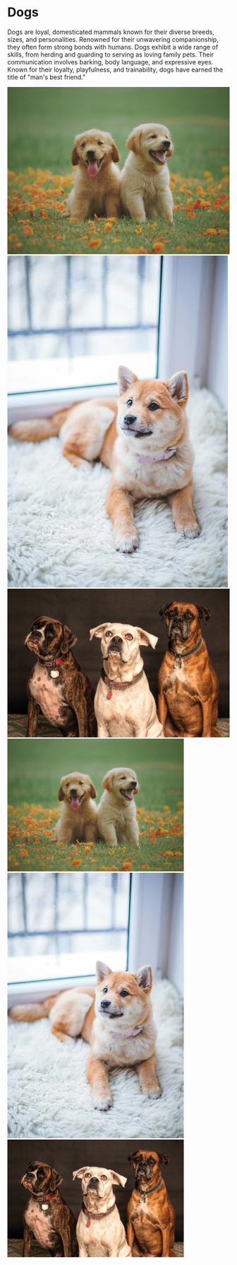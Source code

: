 # Dogs

Dogs are loyal, domesticated mammals known for their diverse breeds, sizes, and personalities. Renowned for their unwavering companionship, they often form strong bonds with humans. Dogs exhibit a wide range of skills, from herding and guarding to serving as loving family pets. Their communication involves barking, body language, and expressive eyes. Known for their loyalty, playfulness, and trainability, dogs have earned the title of "man's best friend."

![dog images](dogs.jpg)
![dog images](dog.webp)
![dog images](dogs2.jpeg)
<img src = "dogs.jpg" alt = "first dog image" width = "400px" height = "auto">
<img src = "dog.webp" alt = "second dog image" width = "400px" height = "auto">
<img src = "dogs2.jpeg" alt = "third dog image" width = "400px" height = "auto">
